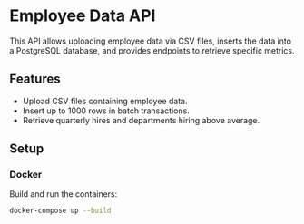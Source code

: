 # Employee Data API

This API allows uploading employee data via CSV files, inserts the data into a PostgreSQL database, and provides endpoints to retrieve specific metrics.

## Features

- Upload CSV files containing employee data.
- Insert up to 1000 rows in batch transactions.
- Retrieve quarterly hires and departments hiring above average.

## Setup

### Docker

Build and run the containers:

```bash
docker-compose up --build
